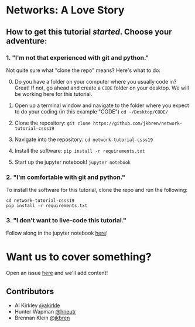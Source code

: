 # Networks: A Love Story

## How to get this tutorial _started_. Choose your adventure:

### 1. "I'm not that experienced with git and python."

Not quite sure what "clone the repo" means? Here's what to do:

0. Do you have a folder on your computer where you usually code in? Great! If not, go ahead and create a `CODE` folder on your desktop. We will be working here for this tutorial.

1. Open up a terminal window and navigate to the folder where you expect to do your coding (in this example "CODE") `cd ~/Desktop/CODE/`

2. Clone the repository: `git clone https://github.com/jkbren/network-tutorial-csss19`

3. Navigate into the repository: `cd network-tutorial-csss19`

4. Install the software: `pip install -r requirements.txt`

4. Start up the jupyter notebook! `jupyter notebook`

### 2. "I'm comfortable with git and python."

To install the software for this tutorial, clone the repo and run the following:

```
cd network-tutorial-csss19
pip install -r requirements.txt
```

### 3. "I don't want to live-code this tutorial."

Follow along in the jupyter notebook [here](https://nbviewer.jupyter.org/github/jkbren/network-tutorial-csss19/blob/master/01_CSSS19-network-tutorial.ipynb)!

# Want us to cover something?

Open an issue [here](https://github.com/jkbren/network-tutorial-csss19/issues) and we'll add content!


## Contributors

- Al Kirkley [@akirkle](https://github.com/akirkle)
- Hunter Wapman [@hneutr](https://github.com/hneutr)
- Brennan Klein [@jkbren](https://github.com/jkbren)
